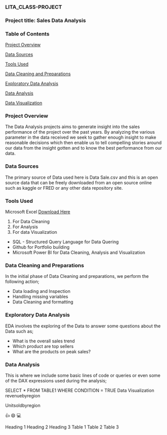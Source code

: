 ### LITA_CLASS-PROJECT

### Project title: Sales Data Analysis
### Table of Contents
[Project Overview](#project-overview)

[Data Sources](#data-sources)

[Tools Used](#tools-used)

[Data Cleaning and Preparations](#data-cleaning-and-preparations)

[Exploratory Data Analysis](#exploratory-data-analysis)

[Data Analysis](#data-analysis)

[Data Visualization](#data-visualization)

### Project Overview

The Data Analysis projects aims to generate insight into the sales performance of the  project over the past years. By analyzing the various parameter in the data received we seek to gather enough insight to make reasonable decisions which then enable us to tell compelling stories around our data from the insight gotten and to know the best performance from our data.

### Data Sources
The primary source of Data used here is Data Sale.csv and this is an open source data that can be freely downloaded from an open source online such as kaggle or FRED or any other data repository site.

### Tools Used
Microsoft Excel [Download Here](https://www.microsoft.com)

1. For Data Cleaning
2. For Analysis
3. For data Visualization
- SQL - Structured Query Language for Data Quering
- Github for Portfolio building
- Microsoft Power BI for Data Cleaning, Analysis and Visualization

### Data Cleaning and Preparations
In the initial phase of Data Cleaning and preparations, we perform the following action;
- Data loading and Inspection
- Handling missing variables
- Data Cleaning and formatting

### Exploratory Data Analysis
EDA involves the exploring of the Data to answer some questions about the Data such as;

- What is the overall sales trend
- Which product are top sellers
- What are the products on peak sales?

### Data Analysis
This is where we include some basic lines of code or queries or even some of the DAX expressions used during the analysis;

SELECT * FROM TABLE1
WHERE CONDITION = TRUE
Data Visualization
revenuebyregion

Unitsoldbyregion

👍 😄 💻

Heading 1	Heading 2	Heading 3
Table 1	Table 2	Table 3

